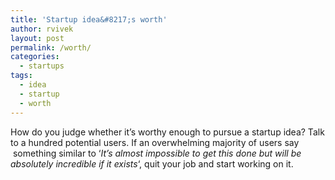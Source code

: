 ```yaml
---
title: 'Startup idea&#8217;s worth'
author: rvivek
layout: post
permalink: /worth/
categories:
  - startups
tags:
  - idea
  - startup
  - worth
---
```

How do you judge whether it&#8217;s worthy enough to pursue a startup idea? Talk to a hundred potential users. If an overwhelming majority of users say  something similar to &#8216;*It&#8217;s almost impossible to get this done but will be absolutely incredible if it exists*&#8216;, quit your job and start working on it.